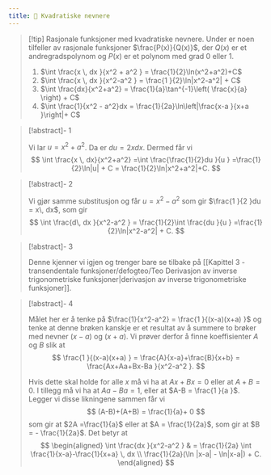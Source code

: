 ```yaml
---
title: 📄 Kvadratiske nevnere
---
```

> [!tip] Rasjonale funksjoner med kvadratiske nevnere.
> Under er noen tilfeller av rasjonale funksjoner $\frac{P(x)}{Q(x)}$, der $Q(x)$ er et andregradspolynom og $P(x)$ er et polynom med grad $0$ eller $1$.
> 1. $\int \frac{x \, dx }{x^2 + a^2 } = \frac{1}{2}\ln(x^2+a^2)+C$
> 2. $\int \frac{x \, dx }{x^2-a^2 } = \frac{1 }{2}\ln|x^2-a^2| + C$
> 3. $\int \frac{dx}{x^2+a^2} = \frac{1}{a}\tan^{-1}\left( \frac{x}{a} \right) + C$
> 4. $\int \frac{1}{x^2 - a^2}dx = \frac{1}{2a}\ln\left|\frac{x-a }{x+a }\right|+ C$


> [!abstract]-  1
> 
> Vi lar $u = x^2 + a^2$. Da er $du = 2xdx$. Dermed får vi
> $$
> \int \frac{x \, dx}{x^2+a^2} =\int \frac{\frac{1}{2}du }{u } =\frac{1}{2}\ln|u| + C = \frac{1}{2}\ln|x^2+a^2|+C.
> $$

> [!abstract]-  2
> 
> Vi gjør samme substitusjon og får $u = x^2-a^2$ som gir $\frac{1 }{2 }du = x\, dx$, som gir
> $$
> \int \frac{d\, dx }{x^2-a^2 }  = \frac{1}{2}\int \frac{du }{u } =\frac{1}{2}\ln|x^2-a^2| + C.
> $$


> [!abstract]-  3
> 
> Denne kjenner vi igjen og trenger bare se tilbake på [[Kapittel 3 - transendentale funksjoner/defogteo/Teo Derivasjon av inverse trigonometriske funksjoner|derivasjon av inverse trigonometriske funksjoner]].



> [!abstract]-  4 
> 
> Målet her er å tenke på $\frac{1}{x^2-a^2} = \frac{1 }{(x-a)(x+a) }$ og tenke at denne brøken kanskje er et resultat av å summere to brøker med nevner $(x-a)$ og $(x+a)$. Vi prøver derfor å finne koeffisienter $A$ og $B$ slik at
> $$
> \frac{1 }{(x-a)(x+a) }  = \frac{A}{x-a}+\frac{B}{x+b} = \frac{Ax+Aa+Bx-Ba }{x^2-a^2 }.
> $$
> 
> Hvis dette skal holde for alle $x$ må vi ha at $Ax+Bx = 0$ eller at $A+B = 0$. I tillegg må vi ha at $Aa-Ba = 1$, eller at $A-B = \frac{1 }{a }$. Legger vi disse likningene sammen får vi
> $$
> (A-B)+(A+B) = \frac{1}{a}+ 0
> $$
> som gir at $2A =\frac{1}{a}$ eller at $A = \frac{1}{2a}$, som gir at $B = - \frac{1}{2a}$. Det betyr at
> $$
> \begin{aligned} 
> \int \frac{dx }{x^2-a^2 } & = \frac{1}{2a} \int \frac{1}{x-a}-\frac{1}{x+a} \, dx \\
> \frac{1}{2a}(\ln |x-a| - \ln|x-a|) + C.
> \end{aligned} 
> $$

